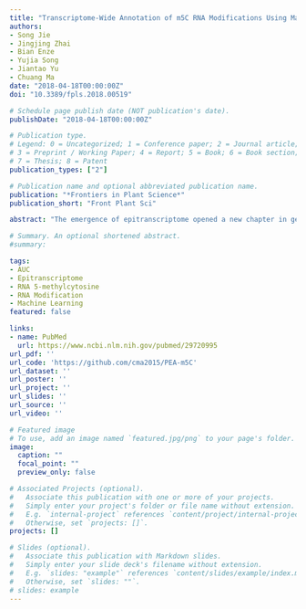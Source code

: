 ```yaml
---
title: "Transcriptome-Wide Annotation of m5C RNA Modifications Using Machine Learning"
authors:
- Song Jie
- Jingjing Zhai
- Bian Enze
- Yujia Song
- Jiantao Yu
- Chuang Ma
date: "2018-04-18T00:00:00Z"
doi: "10.3389/fpls.2018.00519"

# Schedule page publish date (NOT publication's date).
publishDate: "2018-04-18T00:00:00Z"

# Publication type.
# Legend: 0 = Uncategorized; 1 = Conference paper; 2 = Journal article;
# 3 = Preprint / Working Paper; 4 = Report; 5 = Book; 6 = Book section;
# 7 = Thesis; 8 = Patent
publication_types: ["2"]

# Publication name and optional abbreviated publication name.
publication: "*Frontiers in Plant Science*"
publication_short: "Front Plant Sci"

abstract: "The emergence of epitranscriptome opened a new chapter in gene regulation. 5-methylcytosine (m5C), as an important post-transcriptional modification, has been identified to be involved in a variety of biological processes such as subcellular localization and translational fidelity. Though high-throughput experimental technologies have been developed and applied to profile m5C modifications under certain conditions, transcriptome-wide studies of m5C modifications are still hindered by the dynamic and reversible nature of m5C and the lack of computational prediction methods. In this study, we introduced PEA-m5C, a machine learning-based m5C predictor trained with features extracted from the flanking sequence of m5C modifications. PEA-m5C yielded an average AUC (area under the receiver operating characteristic) of 0.939 in 10-fold cross-validation experiments based on known Arabidopsis m5C modifications. A rigorous independent testing showed that PEA-m5C (Accuracy [Acc] = 0.835, Matthews correlation coefficient [MCC] = 0.688) is remarkably superior to the recently developed m5C predictor iRNAm5C-PseDNC (Acc = 0.665, MCC = 0.332). PEA-m5C has been applied to predict candidate m5C modifications in annotated Arabidopsis transcripts. Further analysis of these m5C candidates showed that 4nt downstream of the translational start site is the most frequently methylated position. PEA-m5C is freely available to academic users at: https://github.com/cma2015/PEA-m5C."

# Summary. An optional shortened abstract.
#summary: 

tags:
- AUC
- Epitranscriptome
- RNA 5-methylcytosine
- RNA Modification
- Machine Learning
featured: false

links:
- name: PubMed
  url: https://www.ncbi.nlm.nih.gov/pubmed/29720995
url_pdf: ''
url_code: 'https://github.com/cma2015/PEA-m5C'
url_dataset: ''
url_poster: ''
url_project: ''
url_slides: ''
url_source: ''
url_video: ''

# Featured image
# To use, add an image named `featured.jpg/png` to your page's folder. 
image:
  caption: ""
  focal_point: ""
  preview_only: false

# Associated Projects (optional).
#   Associate this publication with one or more of your projects.
#   Simply enter your project's folder or file name without extension.
#   E.g. `internal-project` references `content/project/internal-project/index.md`.
#   Otherwise, set `projects: []`.
projects: []

# Slides (optional).
#   Associate this publication with Markdown slides.
#   Simply enter your slide deck's filename without extension.
#   E.g. `slides: "example"` references `content/slides/example/index.md`.
#   Otherwise, set `slides: ""`.
# slides: example
---
```


